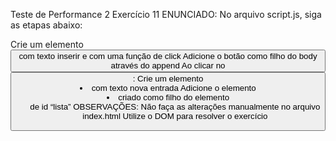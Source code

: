 Teste de Performance 2
Exercício 11
ENUNCIADO:
No arquivo script.js, siga as etapas abaixo:

Crie um elemento <button> com texto inserir e com uma função de click
Adicione o botão como filho do body através do append
Ao clicar no <button>:
Crie um elemento <li> com texto nova entrada
Adicione o elemento <li> criado como filho do elemento <ul> de id “lista”
OBSERVAÇÕES:
Não faça as alterações manualmente no arquivo index.html
Utilize o DOM para resolver o exercício